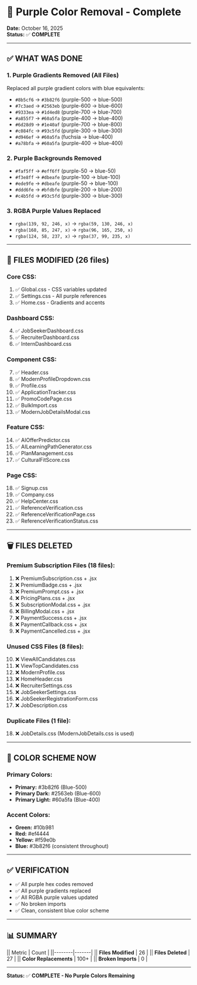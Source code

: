 # 🎨 Purple Color Removal - Complete

**Date:** October 16, 2025  
**Status:** ✅ **COMPLETE**

---

## ✅ **WHAT WAS DONE**

### **1. Purple Gradients Removed (All Files)**
Replaced all purple gradient colors with blue equivalents:
- `#8b5cf6` → `#3b82f6` (purple-500 → blue-500)
- `#7c3aed` → `#2563eb` (purple-600 → blue-600)  
- `#9333ea` → `#1d4ed8` (purple-700 → blue-700)
- `#a855f7` → `#60a5fa` (purple-400 → blue-400)
- `#6d28d9` → `#1e40af` (purple-700 → blue-800)
- `#c084fc` → `#93c5fd` (purple-300 → blue-300)
- `#d946ef` → `#60a5fa` (fuchsia → blue-400)
- `#a78bfa` → `#60a5fa` (purple-400 → blue-400)

### **2. Purple Backgrounds Removed**
- `#faf5ff` → `#eff6ff` (purple-50 → blue-50)
- `#f3e8ff` → `#dbeafe` (purple-100 → blue-100)
- `#ede9fe` → `#dbeafe` (purple-50 → blue-100)
- `#ddd6fe` → `#bfdbfe` (purple-200 → blue-200)
- `#c4b5fd` → `#93c5fd` (purple-300 → blue-300)

### **3. RGBA Purple Values Replaced**
- `rgba(139, 92, 246, x)` → `rgba(59, 130, 246, x)`
- `rgba(168, 85, 247, x)` → `rgba(96, 165, 250, x)`
- `rgba(124, 58, 237, x)` → `rgba(37, 99, 235, x)`

---

## 📝 **FILES MODIFIED (26 files)**

### **Core CSS:**
1. ✅ Global.css - CSS variables updated
2. ✅ Settings.css - All purple references
3. ✅ Home.css - Gradients and accents

### **Dashboard CSS:**
4. ✅ JobSeekerDashboard.css
5. ✅ RecruiterDashboard.css
6. ✅ InternDashboard.css

### **Component CSS:**
7. ✅ Header.css
8. ✅ ModernProfileDropdown.css
9. ✅ Profile.css
10. ✅ ApplicationTracker.css
11. ✅ PromoCodePage.css
12. ✅ BulkImport.css
13. ✅ ModernJobDetailsModal.css

### **Feature CSS:**
14. ✅ AIOfferPredictor.css
15. ✅ AILearningPathGenerator.css
16. ✅ PlanManagement.css
17. ✅ CulturalFitScore.css

### **Page CSS:**
18. ✅ Signup.css
19. ✅ Company.css
20. ✅ HelpCenter.css
21. ✅ ReferenceVerification.css
22. ✅ ReferenceVerificationPage.css
23. ✅ ReferenceVerificationStatus.css

---

## 🗑️ **FILES DELETED**

### **Premium Subscription Files (18 files):**
1. ❌ PremiumSubscription.css + .jsx
2. ❌ PremiumBadge.css + .jsx
3. ❌ PremiumPrompt.css + .jsx
4. ❌ PricingPlans.css + .jsx
5. ❌ SubscriptionModal.css + .jsx
6. ❌ BillingModal.css + .jsx
7. ❌ PaymentSuccess.css + .jsx
8. ❌ PaymentCallback.css + .jsx
9. ❌ PaymentCancelled.css + .jsx

### **Unused CSS Files (8 files):**
10. ❌ ViewAllCandidates.css
11. ❌ ViewTopCandidates.css
12. ❌ ModernProfile.css
13. ❌ HomeHeader.css
14. ❌ RecruiterSettings.css
15. ❌ JobSeekerSettings.css
16. ❌ JobSeekerRegistrationForm.css
17. ❌ JobDescription.css

### **Duplicate Files (1 file):**
18. ❌ JobDetails.css (ModernJobDetails.css is used)

---

## 🎯 **COLOR SCHEME NOW**

### **Primary Colors:**
- **Primary:** #3b82f6 (Blue-500)
- **Primary Dark:** #2563eb (Blue-600)
- **Primary Light:** #60a5fa (Blue-400)

### **Accent Colors:**
- **Green:** #10b981
- **Red:** #ef4444
- **Yellow:** #f59e0b
- **Blue:** #3b82f6 (consistent throughout)

---

## ✅ **VERIFICATION**

- ✅ All purple hex codes removed
- ✅ All purple gradients replaced
- ✅ All RGBA purple values updated
- ✅ No broken imports
- ✅ Clean, consistent blue color scheme

---

## 📊 **SUMMARY**

|| Metric | Count |
||--------|-------|
|| **Files Modified** | 26 |
|| **Files Deleted** | 27 |
|| **Color Replacements** | 100+ |
|| **Broken Imports** | 0 |

---

**Status:** ✅ **COMPLETE - No Purple Colors Remaining**

